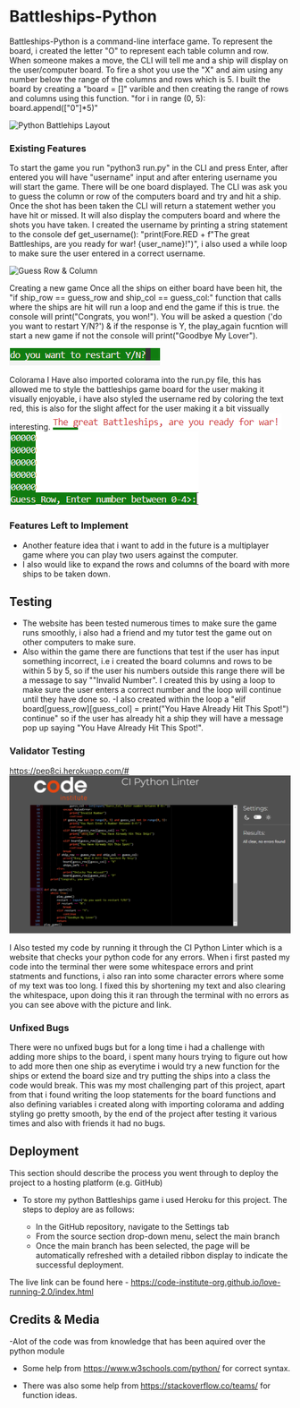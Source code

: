 # Battleships-Python
Battleships-Python is a command-line interface game. To represent the board, i created the letter "O" to represent each table column and row. When someone makes a move, the CLI will tell me and a ship will display on the user/computer board. To fire a shot you use the "X" and aim using any number below the range of the columns and rows which is 5. I built the board by creating  a "board = []" varible and then creating the range of rows and columns using this function. "for i in range (0, 5): board.append(["0"]*5)"


![![Python Battlehips Layout](<Screenshot 2024-09-13 203258.png>)]()

### Existing Features

To start the game you run "python3 run.py" in the CLI and press Enter, after entered you will have "username" input and after entering username you will start the game. There will be one board displayed. The CLI was ask you to guess the column or row of the computers board and try and hit a ship. Once the shot has been taken the CLI will return a statement wether you have hit or missed. It will also display the computers board and where the shots you have taken. I created the username by printing a string statement to the console def get_username(): "print(Fore.RED + f"The great Battleships, are you ready for war! {user_name}!")", i also used a while loop to make sure the user entered in a correct username.
         

![![Guess Row & Column](<Screenshot 2024-09-13 203315.png>)]()

Creating a new game
Once all the ships on either board have been hit, the  "if ship_row == guess_row and ship_col == guess_col:" function that calls where the ships are hit will run a loop and end the game if this is true. the console will print("Congrats, you won!"). You will be asked a question ('do you want to restart Y/N?') & if the response is Y, the play_again fucntion will start a new game if not the console will print("Goodbye My Lover").

![Creating new game](<Screenshot 2024-09-15 170451.png>)

Colorama
I Have also imported colorama into the run.py file, this has allowed me to style the battleships game board for the user making it visually enjoyable, i have also styled the username red by coloring the text red, this is also for the slight affect for the user making it a bit vissually interesting.
![Colorama](<Screenshot 2024-09-13 204648.png>)  ![Colorama](<Screenshot 2024-09-13 204725.png>)


### Features Left to Implement

- Another feature idea that i want to add in the future is a multiplayer game where you can play two users against the computer.
- I also would like to expand the rows and columns of the board with more ships to be taken down.

## Testing 

- The website has been tested numerous times to make sure the game runs smoothly, i also had a friend and my tutor test the game out on other computers to make sure.
- Also within the game there are functions that test if the user has input something incorrect, i.e i created the board columns and rows to be within 5 by 5, so if the user his numbers outside this range there will be a message to say ""Invalid Number". I created this by using a loop to make sure the user enters a correct number and the loop will continue until they have done so.
-I also created within the loop a "elif board[guess_row][guess_col] = print("You Have Already Hit This Spot!") continue" so if the user has already hit a ship they will have a message pop up saying "You Have Already Hit This Spot!".


### Validator Testing 
https://pep8ci.herokuapp.com/#
![](<Screenshot 2024-09-13 205617.png>)

I Also tested my code by running it through the CI Python Linter which is a website that checks your python code for any errors. When i first pasted my code into the terminal ther were some whitespace errors and print statments and functions, i also ran into some character errors where some of my text was too long. I fixed this by shortening my text and also clearing the whitespace, upon doing this it ran through the terminal with no errors as you can see above with the picture and link.

### Unfixed Bugs
There were no unfixed bugs but for a long time i had a challenge with adding more ships to the board, i spent many hours trying to figure out how to add more then one ship as everytime i would try a new function for the ships or extend the board size and try putting the ships into a class the code would break. This was my most challenging part of this project, apart from that i found writing the loop statements for the board functions and also defining variables i created along with importing colorama and adding styling go pretty smooth, by the end of the project after testing it various times and also with friends it had no bugs.

## Deployment

This section should describe the process you went through to deploy the project to a hosting platform (e.g. GitHub) 

- To store my python Battleships game i used Heroku for this project. The steps to deploy are as follows: 

  - In the GitHub repository, navigate to the Settings tab 
  - From the source section drop-down menu, select the main branch
  - Once the main branch has been selected, the page will be automatically refreshed with a detailed ribbon display to indicate the successful deployment. 

The live link can be found here - https://code-institute-org.github.io/love-running-2.0/index.html 


## Credits & Media

-Alot of the code was from knowledge that has been aquired over the python module

- Some help from https://www.w3schools.com/python/ for correct syntax.

- There was also some help from https://stackoverflow.co/teams/ for function ideas.